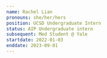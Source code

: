 ```yaml
---
name: Rachel Lian
pronouns: she/her/hers
position: UCSD Undergraduate Intern
status: AIP Undergraduate intern
subsequent: Med Student @ Yale
startdate: 2022-01-03
enddate: 2023-09-01
---
```

